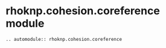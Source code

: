 # rhoknp.cohesion.coreference module

```{eval-rst}
.. automodule:: rhoknp.cohesion.coreference
```

```{toctree}

```
